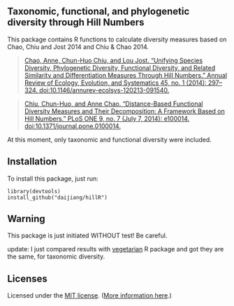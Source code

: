## Taxonomic, functional, and phylogenetic diversity through Hill Numbers

This package contains R functions to calculate diversity measures based on Chao, Chiu and Jost 2014 and Chiu & Chao 2014.

>[Chao, Anne, Chun-Huo Chiu, and Lou Jost. “Unifying Species Diversity, Phylogenetic Diversity, Functional Diversity, and Related Similarity and Differentiation Measures Through Hill Numbers.” Annual Review of Ecology, Evolution, and Systematics 45, no. 1 (2014): 297–324. doi:10.1146/annurev-ecolsys-120213-091540.](http://dx.doi.org/10.1146/annurev-ecolsys-120213-091540)
>

>[Chiu, Chun-Huo, and Anne Chao. “Distance-Based Functional Diversity Measures and Their Decomposition: A Framework Based on Hill Numbers.” PLoS ONE 9, no. 7 (July 7, 2014): e100014. doi:10.1371/journal.pone.0100014.](http://dx.doi.org/10.1371/journal.pone.0100014)


At this moment, only taxonomic and functional diversity were included.

## Installation
To install this package, just run:

    library(devtools)
    install_github("daijiang/hillR")
    
## Warning
This package is just initiated WITHOUT test! Be careful.

update: I just compared results with [vegetarian](http://cran.r-project.org/web/packages/vegetarian/index.html) R package and got they are the same, for taxonomic diversity.

## Licenses

Licensed under the [MIT license](LICENSE). ([More information here](http://en.wikipedia.org/wiki/MIT_License).)
